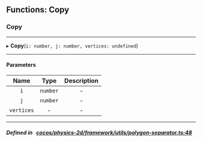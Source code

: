 ## Functions: Copy

### Copy


___
▸ **Copy**(`i: number, j: number, vertices: undefined`)
___


#### Parameters

| Name | Type | Description |
| :------: | :------: | :------: |
| `i` | `number` | - |
| `j` | `number` | - |
| `vertices` | - | - |

___


##### Defined in &nbsp;   [cocos/physics-2d/framework/utils/polygon-separator.ts:48](https://github.com/cocos-creator/engine/blob/c7bf6b8a9/cocos/physics-2d/framework/utils/polygon-separator.ts#L48)&nbsp;
